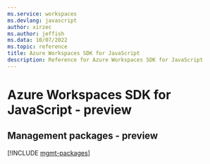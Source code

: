 ```yaml
---
ms.service: workspaces
ms.devlang: javascript
author: xirzec
ms.author: jeffish
ms.data: 10/07/2022
ms.topic: reference
title: Azure Workspaces SDK for JavaScript
description: Reference for Azure Workspaces SDK for JavaScript
---
```

# Azure Workspaces SDK for JavaScript - preview

## Management packages - preview
[!INCLUDE [mgmt-packages](workspaces-mgmt-index.md)]
